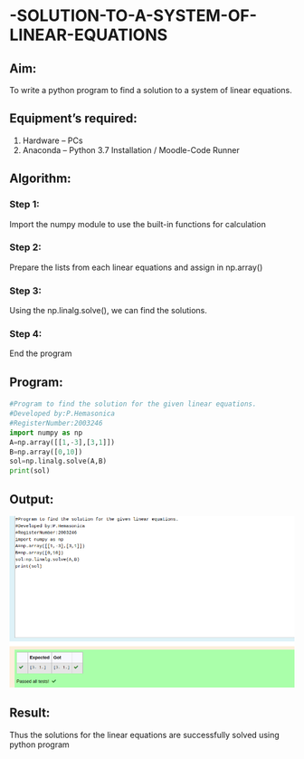 # -SOLUTION-TO-A-SYSTEM-OF-LINEAR-EQUATIONS
## Aim:
To write a python program to find a solution to a system of linear equations.

## Equipment’s required:
1. 	Hardware – PCs
2. 	Anaconda – Python 3.7 Installation / Moodle-Code Runner

## Algorithm:
### Step 1: 
Import the numpy module to use the built-in functions for calculation
### Step 2: 
Prepare the lists from each linear equations and assign in np.array()
### Step 3: 
Using the np.linalg.solve(), we can find the solutions.
### Step 4: 
End the program
## Program:
```python
#Program to find the solution for the given linear equations.
#Developed by:P.Hemasonica
#RegisterNumber:2003246
import numpy as np
A=np.array([[1,-3],[3,1]])
B=np.array([0,10])
sol=np.linalg.solve(A,B)
print(sol)
```


## Output:
![](./output1.pg)

## Result: 

Thus the solutions for the linear equations are successfully solved using python program

